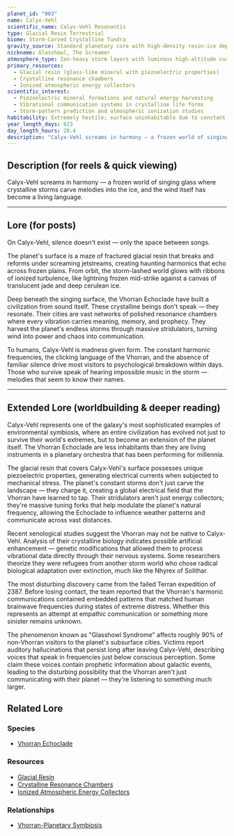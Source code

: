 ```yaml
---
planet_id: "003"
name: Calyx-Vehl
scientific_name: Calyx-Vehl Resonantis
type: Glacial Resin Terrestrial
biome: Storm-Carved Crystalline Tundra
gravity_source: Standard planetary core with high-density resin-ice deposits
nickname: Glasshowl, The Screamer
atmosphere_type: Ion-heavy storm layers with luminous high-altitude currents; constant gale-force winds
primary_resources:
  - Glacial resin (glass-like mineral with piezoelectric properties)
  - Crystalline resonance chambers
  - Ionized atmospheric energy collectors
scientific_interest:
  - Piezoelectric mineral formations and natural energy harvesting
  - Vibrational communication systems in crystalline life forms
  - Storm-pattern prediction and atmospheric ionization studies
habitability: Extremely hostile; surface uninhabitable due to constant storms and sub-zero temperatures; subterranean chambers theoretically habitable but psychologically devastating to most species
year_length_days: 623
day_length_hours: 28.4
description: "Calyx-Vehl screams in harmony — a frozen world of singing glass where crystalline storms carve melodies into the ice, and the wind itself has become a living language."
---
```


## Description (for reels & quick viewing)
Calyx-Vehl screams in harmony — a frozen world of singing glass where crystalline storms carve melodies into the ice, and the wind itself has become a living language.

---

## Lore (for posts)
On Calyx-Vehl, silence doesn't exist — only the space between songs.

The planet's surface is a maze of fractured glacial resin that breaks and reforms under screaming jetstreams, creating haunting harmonics that echo across frozen plains. From orbit, the storm-lashed world glows with ribbons of ionized turbulence, like lightning frozen mid-strike against a canvas of translucent jade and deep cerulean ice.

Deep beneath the singing surface, the Vhorran Echoclade have built a civilization from sound itself. These crystalline beings don't speak — they resonate. Their cities are vast networks of polished resonance chambers where every vibration carries meaning, memory, and prophecy. They harvest the planet's endless storms through massive stridulators, turning wind into power and chaos into communication.

To humans, Calyx-Vehl is madness given form. The constant harmonic frequencies, the clicking language of the Vhorran, and the absence of familiar silence drive most visitors to psychological breakdown within days. Those who survive speak of hearing impossible music in the storm — melodies that seem to know their names.

---

## Extended Lore (worldbuilding & deeper reading)
Calyx-Vehl represents one of the galaxy's most sophisticated examples of environmental symbiosis, where an entire civilization has evolved not just to survive their world's extremes, but to become an extension of the planet itself. The Vhorran Echoclade are less inhabitants than they are living instruments in a planetary orchestra that has been performing for millennia.

The glacial resin that covers Calyx-Vehl's surface possesses unique piezoelectric properties, generating electrical currents when subjected to mechanical stress. The planet's constant storms don't just carve the landscape — they charge it, creating a global electrical field that the Vhorran have learned to tap. Their stridulators aren't just energy collectors; they're massive tuning forks that help modulate the planet's natural frequency, allowing the Echoclade to influence weather patterns and communicate across vast distances.

Recent xenological studies suggest the Vhorran may not be native to Calyx-Vehl. Analysis of their crystalline biology indicates possible artificial enhancement — genetic modifications that allowed them to process vibrational data directly through their nervous systems. Some researchers theorize they were refugees from another storm world who chose radical biological adaptation over extinction, much like the Nhyrex of Solithar.

The most disturbing discovery came from the failed Terran expedition of 2387. Before losing contact, the team reported that the Vhorran's harmonic communications contained embedded patterns that matched human brainwave frequencies during states of extreme distress. Whether this represents an attempt at empathic communication or something more sinister remains unknown.

The phenomenon known as "Glasshowl Syndrome" affects roughly 90% of non-Vhorran visitors to the planet's subsurface cities. Victims report auditory hallucinations that persist long after leaving Calyx-Vehl, describing voices that speak in frequencies just below conscious perception. Some claim these voices contain prophetic information about galactic events, leading to the disturbing possibility that the Vhorran aren't just communicating with their planet — they're listening to something much larger.

## Related Lore
### Species
*   [Vhorran Echoclade](/species/vhorran_echoclade)

### Resources
*   [Glacial Resin](/resources/glacial_resin)
*   [Crystalline Resonance Chambers](/resources/crystalline_resonance_chambers)
*   [Ionized Atmospheric Energy Collectors](/resources/ionized_atmospheric_energy_collectors)

### Relationships
*   [Vhorran-Planetary Symbiosis](/relationships/calyx_vehl_vhorran_planetary_symbiosis)